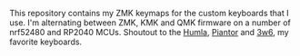 This repository contains my ZMK keymaps for the custom keyboards that I use. 
I'm alternating between ZMK, KMK and QMK firmware on a number of nrf52480 and RP2040 MCUs.
Shoutout to the [Humla](https://kbd.news/Humla-1086.html), [Piantor](https://kbd.news/Piantor-keyboard-1719.html) and [3w6](https://kbd.news/3w6-1002.html), my favorite keyboards.
